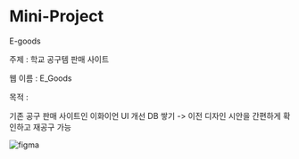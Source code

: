 # Mini-Project
E-goods

주제 : 학교 공구템 판매 사이트

웹 이름 : E_Goods

목적 :

기존 공구 판매 사이트인 이화이언 UI 개선
DB 쌓기 -> 이전 디자인 시안을 간편하게 확인하고 재공구 가능

![figma](https://user-images.githubusercontent.com/113423517/205296615-e469aefe-10c4-45ec-9723-7ff6a98efcb9.PNG)
